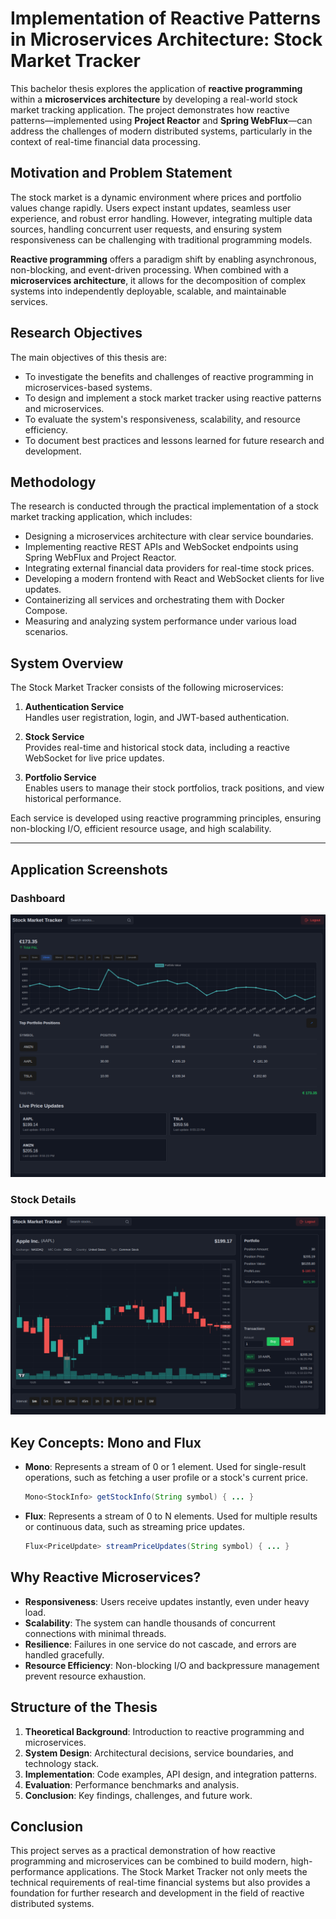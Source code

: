 # Implementation of Reactive Patterns in Microservices Architecture: Stock Market Tracker

This bachelor thesis explores the application of **reactive programming** within a **microservices architecture** by developing a real-world stock market tracking application. The project demonstrates how reactive patterns—implemented using **Project Reactor** and **Spring WebFlux**—can address the challenges of modern distributed systems, particularly in the context of real-time financial data processing.

## Motivation and Problem Statement

The stock market is a dynamic environment where prices and portfolio values change rapidly. Users expect instant updates, seamless user experience, and robust error handling. However, integrating multiple data sources, handling concurrent user requests, and ensuring system responsiveness can be challenging with traditional programming models.

**Reactive programming** offers a paradigm shift by enabling asynchronous, non-blocking, and event-driven processing. When combined with a **microservices architecture**, it allows for the decomposition of complex systems into independently deployable, scalable, and maintainable services.

## Research Objectives

The main objectives of this thesis are:
- To investigate the benefits and challenges of reactive programming in microservices-based systems.
- To design and implement a stock market tracker using reactive patterns and microservices.
- To evaluate the system's responsiveness, scalability, and resource efficiency.
- To document best practices and lessons learned for future research and development.

## Methodology

The research is conducted through the practical implementation of a stock market tracking application, which includes:
- Designing a microservices architecture with clear service boundaries.
- Implementing reactive REST APIs and WebSocket endpoints using Spring WebFlux and Project Reactor.
- Integrating external financial data providers for real-time stock prices.
- Developing a modern frontend with React and WebSocket clients for live updates.
- Containerizing all services and orchestrating them with Docker Compose.
- Measuring and analyzing system performance under various load scenarios.

## System Overview

The Stock Market Tracker consists of the following microservices:

1. **Authentication Service**  
   Handles user registration, login, and JWT-based authentication.

2. **Stock Service**  
   Provides real-time and historical stock data, including a reactive WebSocket for live price updates.

3. **Portfolio Service**  
   Enables users to manage their stock portfolios, track positions, and view historical performance.

Each service is developed using reactive programming principles, ensuring non-blocking I/O, efficient resource usage, and high scalability.

---

## Application Screenshots

### Dashboard

![Dashboard Screenshot](./dashboard.png)

### Stock Details

![Stock Details Screenshot](./stock.png)

## Key Concepts: Mono and Flux

- **Mono**: Represents a stream of 0 or 1 element. Used for single-result operations, such as fetching a user profile or a stock's current price.
  ```java
  Mono<StockInfo> getStockInfo(String symbol) { ... }
  ```
- **Flux**: Represents a stream of 0 to N elements. Used for multiple results or continuous data, such as streaming price updates.
  ```java
  Flux<PriceUpdate> streamPriceUpdates(String symbol) { ... }
  ```

## Why Reactive Microservices?

- **Responsiveness**: Users receive updates instantly, even under heavy load.
- **Scalability**: The system can handle thousands of concurrent connections with minimal threads.
- **Resilience**: Failures in one service do not cascade, and errors are handled gracefully.
- **Resource Efficiency**: Non-blocking I/O and backpressure management prevent resource exhaustion.

## Structure of the Thesis

1. **Theoretical Background**: Introduction to reactive programming and microservices.
2. **System Design**: Architectural decisions, service boundaries, and technology stack.
3. **Implementation**: Code examples, API design, and integration patterns.
4. **Evaluation**: Performance benchmarks and analysis.
5. **Conclusion**: Key findings, challenges, and future work.

## Conclusion

This project serves as a practical demonstration of how reactive programming and microservices can be combined to build modern, high-performance applications. The Stock Market Tracker not only meets the technical requirements of real-time financial systems but also provides a foundation for further research and development in the field of reactive distributed systems. 

